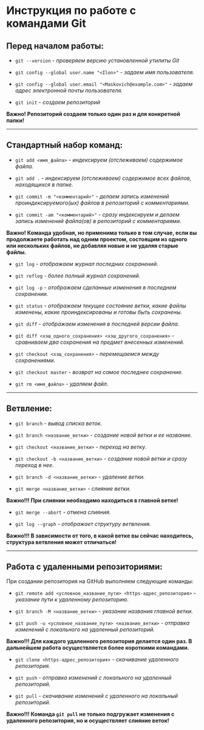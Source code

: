 # Инструкция по работе с командами Git

## Перед началом работы:

* `git --version` *- проверяем версию установленной утилиты Git*

* `git config --global user.name "<Ilon>"` *- задаем имя пользователя.*

* `git config --global user.email "<Maskovich@example.com>"` *- задаем адрес электронной почты пользователя.*

* `git init`    *- создаем репозиторий*

**Важно! Репозиторий создаем только один раз и для конкретной папки!**

***

## Стандартный набор команд:

* `git add <имя_файла>` *- индексируем (отслеживаем) содержимое файла.*

* `git add .` *- индексируем (отслеживаем) содержимое всех файлов, находящихся в папке.*

* `git commit -m "<комментарий>"` *- делаем запись изменений проиндексируемого(ых) файлов в репозиторий с комментариями.*

* `git commit -am "<комментарий>"` *- сразу индексируем и делаем запись изменений файла(ов) в репозиторий с комментариями.*

**Важно! Команда удобная, но применима только в том случае, если вы продолжаете работать над одним проектом, состоящим из одного или нескольких файлов, не добавляя новые и не удаляя старые файлы.**

* `git log` *- отображаем журнал последних сохранений.*

* `git reflog` *- более полный журнал сохранений.*

* `git log -p` *- отображаем сделанные изменения в последнем сохранении.*

* `git status` *- отображаем текущее состояние ветки, какие файлы изменены, какие проиндексированы и готовы быть сохранены.*

* `git diff` *- отображаем изменения в последней версии файла.*

* `git diff <хэш_одного_сохранения> <хэш_другого_сохранения>` *- сравниваем два сохранения на предмет внесенных изменений.*

* `git checkout <хэш_сохранения>` *- перемещаемся между сохранениями.*

* `git checkout master` *- возврат на самое последнее сохранение.*

* `git rm <имя_файла>` *- удаляем файл.*

***

## Ветвление:

* `git branch` *- вывод списка веток.*

* `git branch <название_ветки>` *- создание новой ветки и ее название.*

* `git checkout <название_ветки>` *- переход на ветку.*

* `git checkout -b <название_ветки>` *- создание новой ветки и сразу переход в нее.*

* `git branch -d <название_ветки>` *- удаление ветки.*

* `git merge <название_ветки>` *- слияние ветки.*

**Важно!!! При слиянии необходимо находиться в главной ветке!**

* `git merge --abort` *- отмена слияния.*

* `git log --graph` *- отображает структуру ветвления.*

**Важно!!! В зависимости от того, в какой ветке вы сейчас находитесь, структура ветвления может отличаться!**

***

## Работа с удаленными репозиториями:

При создании репозитория на GitHub выполняем следующие команды:

* `git remote add <условное_название_пути> <https-адрес_репозитория>` *- указание пути к удаленному репозиторию.*

* `git branch -M <название_ветки>` *- указание названия главной ветки.*

* `git push -u <условное_название_пути> <название_ветки>` *- отправка изменений с локального на удаленный репозиторий.*

**Важно!!! Для каждого удаленного репозитория делается один раз. В дальнейшем работа осуществляется более короткими командами.**

* `git clone <https-адрес_репозитория>` *- скачивание удаленного репозитория.*

* `git push` *- отправка изменений с локального на удаленный репозиторий.*

* `git pull` *- скачивание изменений с удаленного на локальный репозиторий.*

**Важно!!! Команда `git pull` не только подгружает изменения с удаленного репозитория, но и осуществляет слияние веток!**